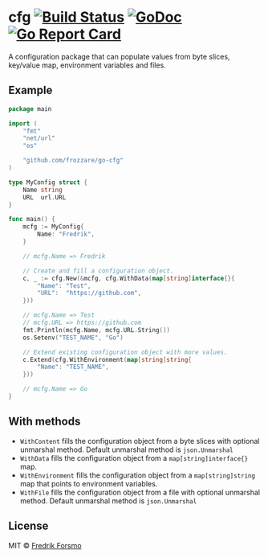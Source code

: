 # cfg [![Build Status](https://travis-ci.org/frozzare/go-cfg.svg?branch=master)](https://travis-ci.org/frozzare/go-cfg) [![GoDoc](https://godoc.org/github.com/frozzare/go-cfg?status.svg)](http://godoc.org/github.com/frozzare/go-cfg) [![Go Report Card](https://goreportcard.com/badge/github.com/frozzare/go-cfg)](https://goreportcard.com/report/github.com/frozzare/go-cfg)

A configuration package that can populate values from byte slices, key/value map, environment variables and files.

## Example

```go
package main

import (
	"fmt"
	"net/url"
	"os"

	"github.com/frozzare/go-cfg"
)

type MyConfig struct {
	Name string
	URL  url.URL
}

func main() {
	mcfg := MyConfig{
		Name: "Fredrik",
	}

	// mcfg.Name => Fredrik

	// Create and fill a configuration object.
	c, _ := cfg.New(&mcfg, cfg.WithData(map[string]interface{}{
		"Name": "Test",
		"URL":  "https://github.com",
	}))

	// mcfg.Name => Test
	// mcfg.URL => https://github.com
	fmt.Println(mcfg.Name, mcfg.URL.String())
	os.Setenv("TEST_NAME", "Go")

	// Extend existing configuration object with more values.
	c.Extend(cfg.WithEnvironment(map[string]string{
		"Name": "TEST_NAME",
	}))

	// mcfg.Name => Go
}
```

## With methods

* `WithContent` fills the configuration object from a byte slices with optional unmarshal method. Default unmarshal method is `json.Unmarshal`
* `WithData` fills the configuration object from a `map[string]interface{}` map.
* `WithEnvironment` fills the configuration object from a `map[string]string` map that points to environment variables.
* `WithFile` fills the configuration object from a file with optional unmarshal method. Default unmarshal method is `json.Unmarshal`

## License

MIT © [Fredrik Forsmo](https://github.com/frozzare)